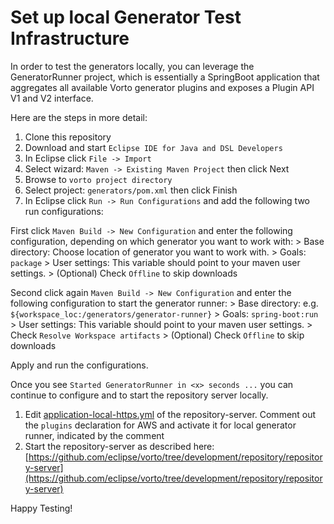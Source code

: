 # Set up local Generator Test Infrastructure

In order to test the generators locally, you can leverage the GeneratorRunner project, which is essentially a SpringBoot application that aggregates 
all available Vorto generator plugins and exposes a Plugin API V1 and V2 interface. 

Here are the steps in more detail:

1. Clone this repository
1. Download and start `Eclipse IDE for Java and DSL Developers`
1. In Eclipse click `File -> Import`
1. Select wizard: `Maven -> Existing Maven Project` then click Next
1. Browse to `vorto project directory`
1. Select project: `generators/pom.xml` then click Finish
1. In Eclipse click `Run -> Run Configurations` and add the following two run configurations:

First click `Maven Build -> New Configuration` and enter the following configuration, depending on which generator you want to work with: 
    > Base directory: Choose location of generator you want to work with.
    > Goals: `package`
    > User settings: This variable should point to your maven user settings.
    > (Optional) Check `Offline` to skip downloads

Second click again `Maven Build -> New Configuration` and enter the following configuration to start the generator runner:
    > Base directory: e.g. `${workspace_loc:/generators/generator-runner}`
    > Goals: `spring-boot:run`
    > User settings: This variable should point to your maven user settings.
    > Check `Resolve Workspace artifacts`
    > (Optional) Check `Offline` to skip downloads

Apply and run the configurations. 

Once you see `Started GeneratorRunner in <x> seconds ...` you can continue to configure and to start the repository server locally. 
1. Edit [application-local-https.yml](https://github.com/eclipse/vorto/blob/development/repository/repository-server/src/main/resources/application-local-https.yml "application-local-https.yml") of the repository-server. Comment out the ```plugins``` declaration for AWS and activate it for local generator runner, indicated by the comment
1.  Start the repository-server as described here: [https://github.com/eclipse/vorto/tree/development/repository/repository-server](https://github.com/eclipse/vorto/tree/development/repository/repository-server)

Happy Testing! 